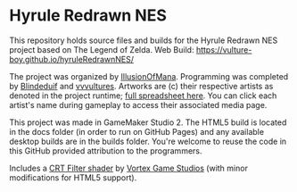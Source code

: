 # Hyrule Redrawn NES

This repository holds source files and builds for the Hyrule Redrawn NES project based on The Legend of Zelda. 
Web Build: https://vulture-boy.github.io/hyruleRedrawnNES/

The project was organized by [IllusionOfMana](https://twitter.com/IllusionOfMana). Programming was completed by [Blindeduif](https://twitter.com/blindeduif) and [vvvultures](https://twitter.com/vvvultures). Artworks are (c) their respective artists as denoted in the project runtime; [full spreadsheet here](https://docs.google.com/spreadsheets/d/1OofnAPRCEKkE1DqvSiuginDBn881GaM6KVyQGhVZ-SM/edit#gid=0). You can click each artist's name during gameplay to access their associated media page.

This project was made in GameMaker Studio 2. The HTML5 build is located in the docs folder (in order to run on GitHub Pages) and any available desktop builds are in the builds folder. You're welcome to reuse the code in this GitHub provided attribution to the programmers.

Includes a [CRT Filter shader](https://vortexstudios.itch.io/old-tv-filter-for-gamemaker) by [Vortex Game Studios](https://vortexstudios.itch.io/) (with minor  modifications for HTML5 support). 
